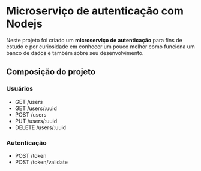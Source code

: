 # Microserviço de autenticação com Nodejs

Neste projeto foi criado um **microserviço de autenticação** para fins de estudo e por curiosidade em conhecer um pouco melhor como funciona um banco de dados e também sobre seu desenvolvimento.

## Composição do projeto

### Usuários

- GET /users
- GET /users/:uuid
- POST /users
- PUT /users/:uuid
- DELETE /users/:uuid

### Autenticação

- POST /token
- POST /token/validate


